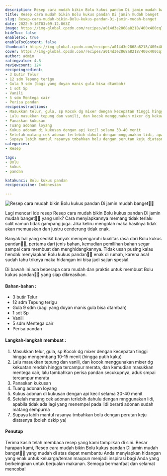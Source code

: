 ```yaml
---
description: Resep cara mudah bikin Bolu kukus pandan Di jamin mudah banget"
title: Resep cara mudah bikin Bolu kukus pandan Di jamin mudah banget
slug: Resep-cara-mudah-bikin-Bolu-kukus-pandan-Di-jamin-mudah-banget
date: 2022-9-16T03:09:12.063Z
image: https://img-global.cpcdn.com/recipes/a014d3e2868a8218/400x400cq70/photo.jpg
hideToc: false
enableToc: true
enableTocContent: false
thumbnail: https://img-global.cpcdn.com/recipes/a014d3e2868a8218/400x400cq70/photo.jpg
cover: https://img-global.cpcdn.com/recipes/a014d3e2868a8218/400x400cq70/photo.jpg
author: admin
ratingvalue: 4.8
reviewcount: 124
recipeingredient:
- 3 butir Telur
- 12 sdm Tepung terigu
- Gula 9 sdm (bagi yang doyan manis gula bisa dtambah)
- 1 sdt Sp
- Vanili
- 5 sdm Mentega cair
- Perisa pandan
recipeinstructions:
- Masukkan telur, gula, sp Kocok dg mixer dengan kecepatan tinggi hingga mengembang 10-15 menit (hingga putih kaku)
- Lalu masukkan tepung dan vanili, dan kocok menggunakan mixer dg kekuatan rendah hingga tercampur merata, dan kemudian masukkan mentega cair, lalu tambahkan perisa pandan secukupnya, aduk smpai tercampur merata
- Panaskan kukusan
- Tuang adonan loyang
- Kukus adonan di kukusan dengan api kecil selama 30-40 menit
- Setelah matang cek adonan terlebih dahulu dengan mnggunakan lidi, apabila tidak ada lagi yang menempel pada lidi berarti adonan sudah matang sempurna
- Supaya labih mantul rasanya tmbahkan bolu dengan perutan keju diatasnya (boleh dskip ya)
categories:
- Resep

tags:
- Bolu
- kukus
- pandan

katakunci: Bolu kukus pandan
recipecuisine: Indonesian

---
```


![Resep cara mudah bikin Bolu kukus pandan Di jamin mudah banget👩‍🍳](https://img-global.cpcdn.com/recipes/a014d3e2868a8218/400x400cq70/photo.jpg)

Lagi mencari ide resep Resep cara mudah bikin Bolu kukus pandan Di jamin mudah banget👩‍🍳 yang unik? Cara menyiapkannya memang tidak terlalu sulit namun tidak gampang juga. Jika keliru mengolah maka hasilnya tidak akan memuaskan dan justru cenderung tidak enak.

Banyak hal yang sedikit banyak mempengaruhi kualitas rasa dari Bolu kukus pandan👩‍🍳, pertama dari jenis bahan, kemudian pemilihan bahan segar sampai cara membuat dan menghidangkannya. Tidak usah pusing kalau hendak menyiapkan Bolu kukus pandan👩‍🍳 enak di rumah, karena asal sudah tahu triknya maka hidangan ini bisa jadi sajian spesial.

Di bawah ini ada beberapa cara mudah dan praktis untuk membuat Bolu kukus pandan👩‍🍳 yang siap dikreasikan.

<!--inarticleads1-->

#### Bahan-bahan :

- 3 butir Telur
- 12 sdm Tepung terigu
- Gula 9 sdm (bagi yang doyan manis gula bisa dtambah)
- 1 sdt Sp
- Vanili
- 5 sdm Mentega cair
- Perisa pandan

<!--inarticleads2-->

#### Langkah-langkah membuat :

1. Masukkan telur, gula, sp Kocok dg mixer dengan kecepatan tinggi hingga mengembang 10-15 menit (hingga putih kaku)
1. Lalu masukkan tepung dan vanili, dan kocok menggunakan mixer dg kekuatan rendah hingga tercampur merata, dan kemudian masukkan mentega cair, lalu tambahkan perisa pandan secukupnya, aduk smpai tercampur merata
1. Panaskan kukusan
1. Tuang adonan loyang
1. Kukus adonan di kukusan dengan api kecil selama 30-40 menit
1. Setelah matang cek adonan terlebih dahulu dengan mnggunakan lidi, apabila tidak ada lagi yang menempel pada lidi berarti adonan sudah matang sempurna
1. Supaya labih mantul rasanya tmbahkan bolu dengan perutan keju diatasnya (boleh dskip ya)

#### Penutup

Terima kasih telah membaca resep yang kami tampilkan di sini. Besar harapan kami, Resep cara mudah bikin Bolu kukus pandan Di jamin mudah banget👩‍🍳 yang mudah di atas dapat membantu Anda menyiapkan hidangan yang enak untuk keluarga/teman maupun menjadi inspirasi bagi Anda yang berkeinginan untuk berjualan makanan. Semoga bermanfaat dan selamat mencoba!
